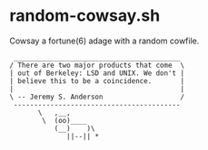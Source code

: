 # random-cowsay.sh

Cowsay a fortune(6) adage with a random cowfile.

```
 _________________________________________
/ There are two major products that come  \
| out of Berkeley: LSD and UNIX. We don't |
| believe this to be a coincidence.       |
|                                         |
\ -- Jeremy S. Anderson                   /
 -----------------------------------------
       \   ,__,
        \  (oo)____
           (__)    )\
              ||--|| *
```
